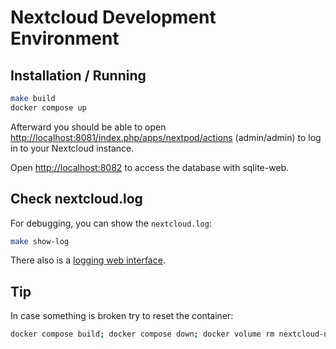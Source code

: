 # Nextcloud Development Environment

## Installation / Running

```bash
make build
docker compose up
```

Afterward you should be able to open <http://localhost:8081/index.php/apps/nextpod/actions> (admin/admin) to
log in to your Nextcloud instance.

Open <http://localhost:8082> to access the database with sqlite-web.

## Check nextcloud.log

For debugging, you can show the `nextcloud.log`:

```bash
make show-log
```

There also is a [logging web interface](http://localhost:8081/index.php/settings/admin/logging).

## Tip

In case something is broken try to reset the container:

```bash
docker compose build; docker compose down; docker volume rm nextcloud-nextpod_nextcloud
```
